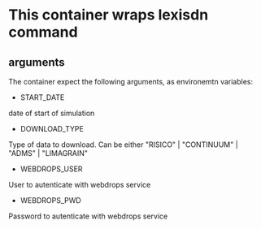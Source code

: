 # This container wraps lexisdn command

## arguments

The container expect the following arguments, as environemtn variables:


* START_DATE

date of start of simulation

* DOWNLOAD_TYPE

Type of data to download. Can be either "RISICO" | "CONTINUUM" | "ADMS" | "LIMAGRAIN"

* WEBDROPS_USER

User to autenticate with webdrops service

* WEBDROPS_PWD

Password to autenticate with webdrops service

